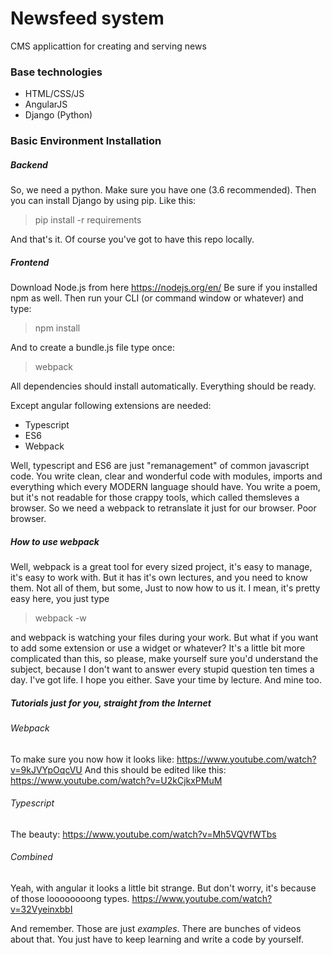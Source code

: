 # Newsfeed system

CMS applicattion for creating and serving news

### Base technologies
- HTML/CSS/JS
- AngularJS
- Django (Python)

### Basic Environment Installation
##### Backend
So, we need a python. Make sure you have one (3.6 recommended). Then you can install Django by using pip. Like this:
>pip install -r requirements

And that's it. Of course you've got to have this repo locally.

##### Frontend
Download Node.js from here https://nodejs.org/en/
Be sure if you installed npm as well. Then run your CLI (or command window or whatever) and type:
>npm install

And to create a bundle.js file type once:
>webpack

All dependencies should install automatically. Everything should be ready.

Except angular following extensions are needed:

- Typescript
- ES6
- Webpack

Well, typescript and ES6 are just "remanagement" of common javascript code. You write clean, clear and wonderful code with modules, imports and everything which every MODERN language should have. You write a poem, but it's not readable for those crappy tools, which called themsleves a browser. So we need a webpack to retranslate it just for our browser. Poor browser.

##### How to use webpack
Well, webpack is a great tool for every sized project, it's easy to manage, it's easy to work with. But it has it's own lectures, and you need to know them. Not all of them, but some, Just to now how to us it.
I mean, it's pretty easy here, you just type

>webpack -w

and webpack is watching your files during your work. But what if you want to add some extension or use a widget or whatever? It's a little bit more complicated than this, so please, make yourself sure you'd understand the subject, because I don't want to answer every stupid question ten times a day. I've got life. I hope you either. Save your time by lecture. And mine too.

##### Tutorials just for you, straight from the Internet


###### Webpack

To make sure you now how it looks like: https://www.youtube.com/watch?v=9kJVYpOqcVU
And this should be edited like this: https://www.youtube.com/watch?v=U2kCjkxPMuM

###### Typescript

The beauty: https://www.youtube.com/watch?v=Mh5VQVfWTbs


###### Combined

Yeah, with angular it looks a little bit strange. But don't worry, it's because of those loooooooong types.
https://www.youtube.com/watch?v=32VyeinxbbI

And remember. Those are just *examples*. There are bunches of videos about that. You just have to keep learning and write a code by yourself.
